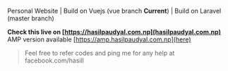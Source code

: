 Personal Website | Build on Vuejs (vue branch **Current**) | Build on Laravel (master branch)

**Check this live on [https://hasilpaudyal.com.np](hasilpaudyal.com.np)**
AMP version available [https://amp.hasilpaudyal.com.np](here)

> Feel free to refer codes and ping me for any help at facebook.com/hasill
